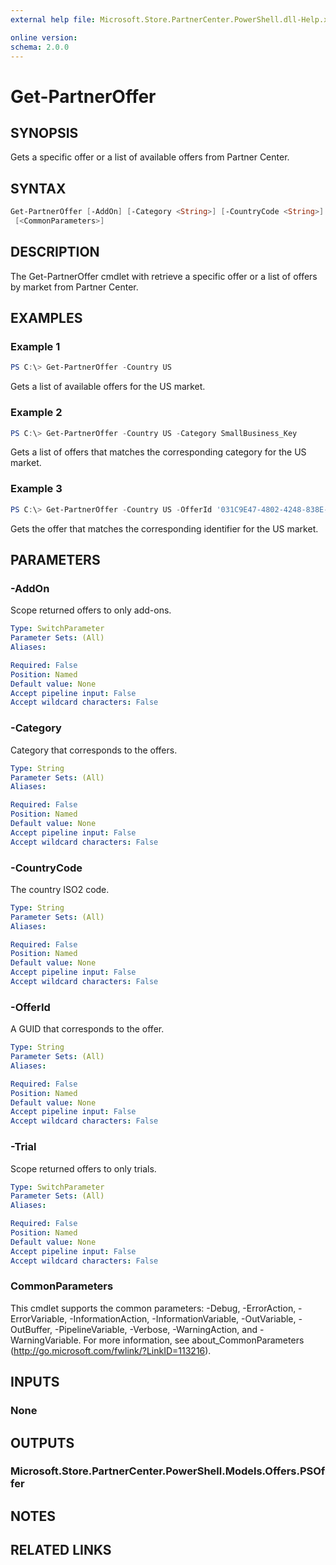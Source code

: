 ```yaml
---
external help file: Microsoft.Store.PartnerCenter.PowerShell.dll-Help.xml

online version:
schema: 2.0.0
---
```


# Get-PartnerOffer

## SYNOPSIS
Gets a specific offer or a list of available offers from Partner Center.

## SYNTAX

```powershell
Get-PartnerOffer [-AddOn] [-Category <String>] [-CountryCode <String>] [-OfferId <String>] [-Trial]
 [<CommonParameters>]
```

## DESCRIPTION

The Get-PartnerOffer cmdlet with retrieve a specific offer or a list of offers by market from Partner Center.

## EXAMPLES

### Example 1
```powershell
PS C:\> Get-PartnerOffer -Country US
```

Gets a list of available offers for the US market.

### Example 2
```powershell
PS C:\> Get-PartnerOffer -Country US -Category SmallBusiness_Key
```

Gets a list of offers that matches the corresponding category for the US market.

### Example 3
```powershell
PS C:\> Get-PartnerOffer -Country US -OfferId '031C9E47-4802-4248-838E-778FB1D2CC05'
```

Gets the offer that matches the corresponding identifier for the US market.

## PARAMETERS

### -AddOn
Scope returned offers to only add-ons.

```yaml
Type: SwitchParameter
Parameter Sets: (All)
Aliases:

Required: False
Position: Named
Default value: None
Accept pipeline input: False
Accept wildcard characters: False
```

### -Category
Category that corresponds to the offers.

```yaml
Type: String
Parameter Sets: (All)
Aliases:

Required: False
Position: Named
Default value: None
Accept pipeline input: False
Accept wildcard characters: False
```

### -CountryCode
The country ISO2 code.

```yaml
Type: String
Parameter Sets: (All)
Aliases:

Required: False
Position: Named
Default value: None
Accept pipeline input: False
Accept wildcard characters: False
```

### -OfferId
A GUID that corresponds to the offer.

```yaml
Type: String
Parameter Sets: (All)
Aliases:

Required: False
Position: Named
Default value: None
Accept pipeline input: False
Accept wildcard characters: False
```

### -Trial
Scope returned offers to only trials.

```yaml
Type: SwitchParameter
Parameter Sets: (All)
Aliases:

Required: False
Position: Named
Default value: None
Accept pipeline input: False
Accept wildcard characters: False
```

### CommonParameters
This cmdlet supports the common parameters: -Debug, -ErrorAction, -ErrorVariable, -InformationAction, -InformationVariable, -OutVariable, -OutBuffer, -PipelineVariable, -Verbose, -WarningAction, and -WarningVariable. For more information, see about_CommonParameters (http://go.microsoft.com/fwlink/?LinkID=113216).

## INPUTS

### None

## OUTPUTS

### Microsoft.Store.PartnerCenter.PowerShell.Models.Offers.PSOffer

## NOTES

## RELATED LINKS
